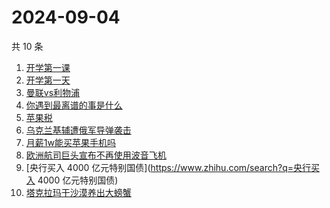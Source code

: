 # 2024-09-04

共 10 条

<!-- BEGIN ZHIHUSEARCH -->
<!-- 最后更新时间 Wed Sep 04 2024 08:51:46 GMT+0800 (China Standard Time) -->
1. [开学第一课](https://www.zhihu.com/search?q=开学第一课)
1. [开学第一天](https://www.zhihu.com/search?q=开学第一天)
1. [曼联vs利物浦](https://www.zhihu.com/search?q=曼联vs利物浦)
1. [你遇到最离谱的事是什么](https://www.zhihu.com/search?q=你遇到最离谱的事是什么)
1. [苹果税](https://www.zhihu.com/search?q=苹果税)
1. [乌克兰基辅遭俄军导弹袭击](https://www.zhihu.com/search?q=乌克兰基辅遭俄军导弹袭击)
1. [月薪1w能买苹果手机吗](https://www.zhihu.com/search?q=月薪1w能买苹果手机吗)
1. [欧洲航司巨头宣布不再使用波音飞机](https://www.zhihu.com/search?q=欧洲航司巨头宣布不再使用波音飞机)
1. [央行买入 4000 亿元特别国债](https://www.zhihu.com/search?q=央行买入 4000 亿元特别国债)
1. [塔克拉玛干沙漠养出大螃蟹](https://www.zhihu.com/search?q=塔克拉玛干沙漠养出大螃蟹)
<!-- END ZHIHUSEARCH -->
